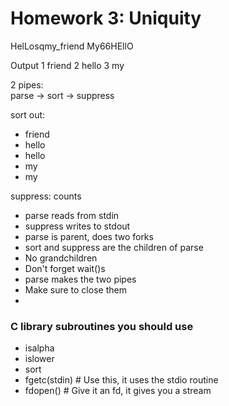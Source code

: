 # Homework 3: Uniquity

HelLosqmy_friend
My66HEllO

Output
1 friend
2 hello
3 my

2 pipes:  
parse &rarr; sort &rarr; suppress

sort out:
* friend
* hello
* hello
* my
* my

suppress: counts

* parse reads from stdin
* suppress writes to stdout
* parse is parent, does two forks
* sort and suppress are the children of parse
* No grandchildren
* Don't forget wait()s
* parse makes the two pipes
* Make sure to close them
* 

  
### C library subroutines you should use
* isalpha
* islower
* sort
* fgetc(stdin) # Use this, it uses the stdio routine
* fdopen() # Give it an fd, it gives you a stream